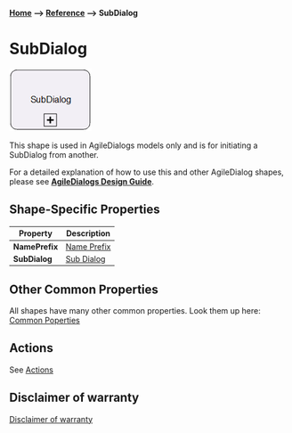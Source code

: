 __[Home](/) --> [Reference](/ref) --> SubDialog__

# SubDialog

![SubDialog](media/SubDialog.png)

This shape is used in AgileDialogs models only and is for initiating a SubDialog
from another.

For a detailed explanation of how to use this and other AgileDialog shapes,
please see **[AgileDialogs Design Guide](../guides/AgileDialogs-DesignGuide.md)**.

## Shape-Specific Properties

| Property | Description |
| -------- | ----------- |
| **NamePrefix** | [Name Prefix](common/NamePrefix.md)  |
| **SubDialog**  | [Sub Dialog](common/SubProcess.md) |

## Other Common Properties
All shapes have many other common properties. Look them up here: [Common Poperties](common/README.md)

## Actions
See [Actions](common/Actions.md)

## Disclaimer of warranty

[Disclaimer of warranty](../guides/common/DisclaimerOfWarranty.md)
